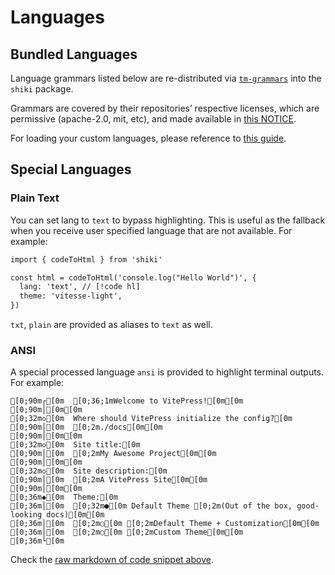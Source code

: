 # Languages

## Bundled Languages

Language grammars listed below are re-distributed via [`tm-grammars`](https://github.com/shikijs/textmate-grammars-themes/tree/main/packages/tm-grammars) into the `shiki` package.

<LanguagesList />

Grammars are covered by their repositories’ respective licenses, which are permissive (apache-2.0, mit, etc), and made available in [this NOTICE](https://github.com/shikijs/textmate-grammars-themes/blob/main/packages/tm-grammars/NOTICE).

For loading your custom languages, please reference to [this guide](/guide/load-lang).

## Special Languages

### Plain Text

You can set lang to `text` to bypass highlighting. This is useful as the fallback when you receive user specified language that are not available. For example:

```txt
import { codeToHtml } from 'shiki'

const html = codeToHtml('console.log("Hello World")', {
  lang: 'text', // [!code hl]
  theme: 'vitesse-light', 
})
```

`txt`, `plain` are provided as aliases to `text` as well.

### ANSI

A special processed language `ansi` is provided to highlight terminal outputs. For example:

```ansi
[0;90m┌[0m  [0;36;1mWelcome to VitePress![0m[0m
[0;90m│[0m[0m
[0;32m◇[0m  Where should VitePress initialize the config?[0m
[0;90m│[0m  [0;2m./docs[0m[0m
[0;90m│[0m[0m
[0;32m◇[0m  Site title:[0m
[0;90m│[0m  [0;2mMy Awesome Project[0m[0m
[0;90m│[0m[0m
[0;32m◇[0m  Site description:[0m
[0;90m│[0m  [0;2mA VitePress Site[0m[0m
[0;90m│[0m[0m
[0;36m◆[0m  Theme:[0m
[0;36m│[0m  [0;32m●[0m Default Theme [0;2m(Out of the box, good-looking docs)[0m[0m
[0;36m│[0m  [0;2m○[0m [0;2mDefault Theme + Customization[0m[0m
[0;36m│[0m  [0;2m○[0m [0;2mCustom Theme[0m[0m
[0;36m└[0m
```

Check the [raw markdown of code snippet above](https://github.com/shikijs/shiki/blob/main/docs/languages.md?plain=1#L35).
